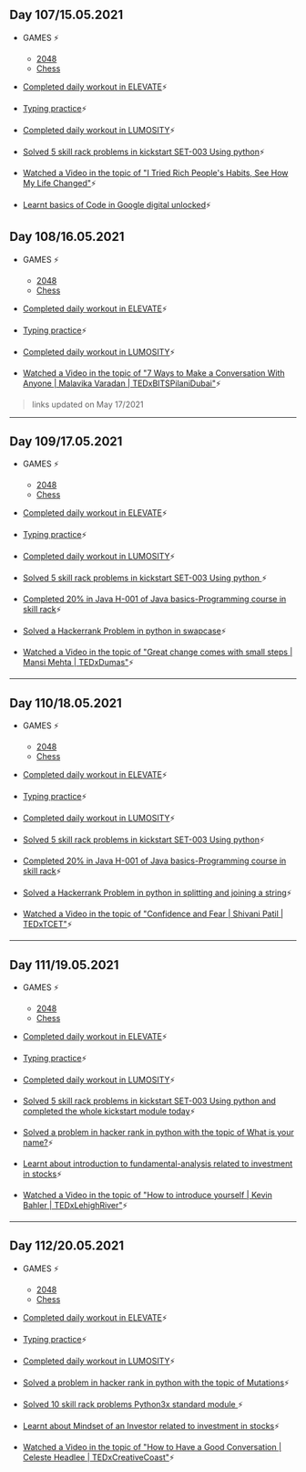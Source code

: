 ## Day 107/15.05.2021 ##

- GAMES ⚡
  - [2048](https://github.com/GuruVikram02/TASK-PROOFS/blob/master/2048/May%2015.JPG)
  - [Chess](https://github.com/GuruVikram02/TASK-PROOFS/blob/master/Chess/May%2015.JPG)

- [Completed daily workout in ELEVATE](https://github.com/GuruVikram02/TASK-PROOFS/blob/master/Elevate/May%2015%20Ele.jpeg)⚡

- [Typing practice](https://github.com/GuruVikram02/TASK-PROOFS/blob/master/KEY%20BR/May%2015.JPG)⚡

- [Completed daily workout in LUMOSITY](https://github.com/GuruVikram02/TASK-PROOFS/blob/master/Lumosity/May%2015%20Lum.jpeg)⚡

- [Solved 5 skill rack problems in kickstart SET-003 Using python](https://github.com/GuruVikram02/TASK-PROOFS/blob/master/Skill%20rack/May%2015.JPG)⚡

- [Watched a Video in the topic of "I Tried Rich People's Habits, See How My Life Changed"](https://youtu.be/5EnvxbCkiNI)⚡

- [Learnt basics of Code in Google digital unlocked](https://github.com/GuruVikram02/TASK-PROOFS/blob/master/Course/May%2015%20digital%20unlocked.JPG)⚡

## Day 108/16.05.2021 ##

- GAMES ⚡
  - [2048](https://github.com/GuruVikram02/TASK-PROOFS/blob/master/2048/May%2016.JPG)
  - [Chess](https://github.com/GuruVikram02/TASK-PROOFS/blob/master/Chess/May%2016.JPG)
- [Completed daily workout in ELEVATE](https://github.com/GuruVikram02/TASK-PROOFS/blob/master/Elevate/May%2016%20ele.jpeg)⚡

- [Typing practice](https://github.com/GuruVikram02/TASK-PROOFS/blob/master/KEY%20BR/May%2016.JPG)⚡

- [Completed daily workout in LUMOSITY](https://github.com/GuruVikram02/TASK-PROOFS/blob/master/Lumosity/May%2016%20lum.jpeg)⚡

- [Watched a Video in the topic of "7 Ways to Make a Conversation With Anyone | Malavika Varadan | TEDxBITSPilaniDubai"](https://youtu.be/F4Zu5ZZAG7I)⚡
>links updated on May 17/2021

---

## Day 109/17.05.2021 ##

- GAMES ⚡
  - [2048](https://github.com/GuruVikram02/TASK-PROOFS/blob/master/2048/May%2017.JPG)
  - [Chess](https://github.com/GuruVikram02/TASK-PROOFS/blob/master/Chess/May%2017.JPG)
- [Completed daily workout in ELEVATE](https://github.com/GuruVikram02/TASK-PROOFS/blob/master/Elevate/May%2017.jpeg)⚡

- [Typing practice](https://github.com/GuruVikram02/TASK-PROOFS/blob/master/KEY%20BR/May%2017.JPG)⚡

- [Completed daily workout in LUMOSITY](https://github.com/GuruVikram02/TASK-PROOFS/blob/master/Lumosity/May%2017.JPG)⚡

- [Solved 5 skill rack problems in kickstart SET-003 Using python ](https://github.com/GuruVikram02/TASK-PROOFS/blob/master/Skill%20rack/May%2017.JPG)⚡

- [Completed 20% in Java H-001 of Java basics-Programming course in skill rack](https://github.com/GuruVikram02/TASK-PROOFS/blob/master/Skill%20rack/May%2017%20java.JPG)⚡

- [Solved a Hackerrank Problem in python in swapcase](https://github.com/GuruVikram02/TASK-PROOFS/blob/master/Hacker%20rank/May%2017.JPG)⚡

- [Watched a Video in the topic of "Great change comes with small steps | Mansi Mehta | TEDxDumas"](https://youtu.be/OV6pEGXRYZ0)⚡

---

## Day 110/18.05.2021 ##

- GAMES ⚡
  - [2048](https://github.com/GuruVikram02/TASK-PROOFS/blob/master/2048/May%2018.JPG)
  - [Chess](https://github.com/GuruVikram02/TASK-PROOFS/blob/master/Chess/May%2018.JPG)

- [Completed daily workout in ELEVATE](https://github.com/GuruVikram02/TASK-PROOFS/blob/master/Elevate/May%2018.jpeg)⚡

- [Typing practice](https://github.com/GuruVikram02/TASK-PROOFS/blob/master/KEY%20BR/May%2018.JPG)⚡

- [Completed daily workout in LUMOSITY](https://github.com/GuruVikram02/TASK-PROOFS/blob/master/Lumosity/May%2018.JPG)⚡

- [Solved 5 skill rack problems in kickstart SET-003 Using python](https://github.com/GuruVikram02/TASK-PROOFS/blob/master/Skill%20rack/May%2018.JPG)⚡

- [Completed 20% in Java H-001 of Java basics-Programming course in skill rack](https://github.com/GuruVikram02/TASK-PROOFS/blob/master/Skill%20rack/May%2018%20java.JPG)⚡

- [Solved a Hackerrank Problem in python in splitting and joining a string](https://github.com/GuruVikram02/TASK-PROOFS/blob/master/Hacker%20rank/May%2018.JPG)⚡

- [Watched a Video in the topic of "Confidence and Fear | Shivani Patil | TEDxTCET"](https://youtu.be/aIfSys3PQH8)⚡

---

## Day 111/19.05.2021 ##

- GAMES ⚡
  - [2048](https://github.com/GuruVikram02/TASK-PROOFS/blob/master/2048/May%2019.JPG)
  - [Chess](https://github.com/GuruVikram02/TASK-PROOFS/blob/master/Chess/May%2019.JPG)
- [Completed daily workout in ELEVATE](https://github.com/GuruVikram02/TASK-PROOFS/blob/master/Elevate/May%2019.jpeg)⚡

- [Typing practice](https://github.com/GuruVikram02/TASK-PROOFS/blob/master/KEY%20BR/May%2019.JPG)⚡

- [Completed daily workout in LUMOSITY](https://github.com/GuruVikram02/TASK-PROOFS/blob/master/Lumosity/May%2019.JPG)⚡

- [Solved 5 skill rack problems in kickstart SET-003 Using python and completed the whole kickstart module today](https://github.com/GuruVikram02/TASK-PROOFS/blob/master/Skill%20rack/May%2019.JPG)⚡

- [Solved a problem in hacker rank in python with the topic of What is your name?](https://github.com/GuruVikram02/TASK-PROOFS/blob/master/Hacker%20rank/May%2019.JPG)⚡

- [Learnt about introduction to fundamental-analysis related to investment in stocks](https://zerodha.com/varsity/chapter/introduction-fundamental-analysis/)⚡

- [Watched a Video in the topic of "How to introduce yourself | Kevin Bahler | TEDxLehighRiver"](https://youtu.be/V1xt7zgnuK0)⚡

---

## Day 112/20.05.2021 ##

- GAMES ⚡
  - [2048]()
  - [Chess]()
- [Completed daily workout in ELEVATE]()⚡

- [Typing practice]()⚡

- [Completed daily workout in LUMOSITY]()⚡

- [Solved a problem in hacker rank in python with the topic of Mutations]()⚡

- [Solved 10 skill rack problems Python3x standard module ]()⚡

- [Learnt about Mindset of an Investor related to investment in stocks](https://zerodha.com/varsity/chapter/introduction-fundamental-analysis/)⚡

- [Watched a Video in the topic of "How to Have a Good Conversation | Celeste Headlee | TEDxCreativeCoast"](https://youtu.be/H6n3iNh4XLI)⚡






